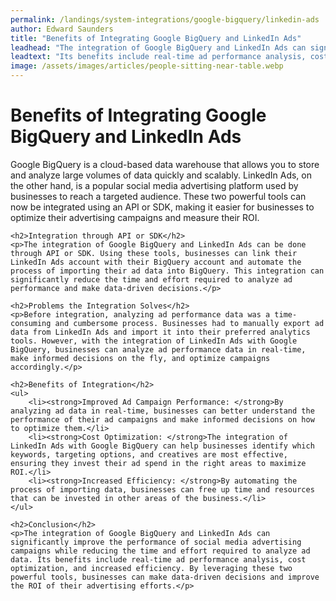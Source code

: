```yaml
---
permalink: /landings/system-integrations/google-bigquery/linkedin-ads
author: Edward Saunders
title: "Benefits of Integrating Google BigQuery and LinkedIn Ads"
leadhead: "The integration of Google BigQuery and LinkedIn Ads can significantly improve the performance of social media advertising campaigns while reducing the time and effort required to analyze ad data"
leadtext: "Its benefits include real-time ad performance analysis, cost optimization, and increased efficiency. By leveraging these two powerful tools, businesses can make data-driven decisions and improve the ROI of their advertising efforts."
image: /assets/images/articles/people-sitting-near-table.webp
---
```

<div class="arttext">	<h1>Benefits of Integrating Google BigQuery and LinkedIn Ads</h1>
	<p>Google BigQuery is a cloud-based data warehouse that allows you to store and analyze large volumes of data quickly and scalably. LinkedIn Ads, on the other hand, is a popular social media advertising platform used by businesses to reach a targeted audience. These two powerful tools can now be integrated using an API or SDK, making it easier for businesses to optimize their advertising campaigns and measure their ROI.</p>

	<h2>Integration through API or SDK</h2>
	<p>The integration of Google BigQuery and LinkedIn Ads can be done through API or SDK. Using these tools, businesses can link their LinkedIn Ads account with their BigQuery account and automate the process of importing their ad data into BigQuery. This integration can significantly reduce the time and effort required to analyze ad performance and make data-driven decisions.</p>

	<h2>Problems the Integration Solves</h2>
	<p>Before integration, analyzing ad performance data was a time-consuming and cumbersome process. Businesses had to manually export ad data from LinkedIn Ads and import it into their preferred analytics tools. However, with the integration of LinkedIn Ads with Google BigQuery, businesses can analyze ad performance data in real-time, make informed decisions on the fly, and optimize campaigns accordingly.</p>

	<h2>Benefits of Integration</h2>
	<ul>
		<li><strong>Improved Ad Campaign Performance: </strong>By analyzing ad data in real-time, businesses can better understand the performance of their ad campaigns and make informed decisions on how to optimize them.</li>
		<li><strong>Cost Optimization: </strong>The integration of LinkedIn Ads with Google BigQuery can help businesses identify which keywords, targeting options, and creatives are most effective, ensuring they invest their ad spend in the right areas to maximize ROI.</li>
		<li><strong>Increased Efficiency: </strong>By automating the process of importing data, businesses can free up time and resources that can be invested in other areas of the business.</li>
	</ul>

	<h2>Conclusion</h2>
	<p>The integration of Google BigQuery and LinkedIn Ads can significantly improve the performance of social media advertising campaigns while reducing the time and effort required to analyze ad data. Its benefits include real-time ad performance analysis, cost optimization, and increased efficiency. By leveraging these two powerful tools, businesses can make data-driven decisions and improve the ROI of their advertising efforts.</p>

</div>